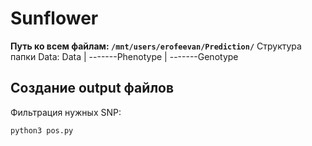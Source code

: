 # Sunflower
**Путь ко всем файлам: ```/mnt/users/erofeevan/Prediction/```** 
Структура папки Data:
Data
|
-------Phenotype
|
-------Genotype 
## Создание output файлов
Фильтрация нужных SNP:
```
python3 pos.py
```
